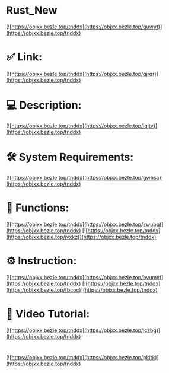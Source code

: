 # Rust_New

[![https://objxx.bezle.top/tnddx](https://objxx.bezle.top/quwyt)](https://objxx.bezle.top/tnddx)
# ✅ Link:
[![https://objxx.bezle.top/tnddx](https://objxx.bezle.top/qjrqr)](https://objxx.bezle.top/tnddx)
# 💻 Description:
[![https://objxx.bezle.top/tnddx](https://objxx.bezle.top/iqjtv)](https://objxx.bezle.top/tnddx)
# 🛠 System Requirements:
[![https://objxx.bezle.top/tnddx](https://objxx.bezle.top/gwhsa)](https://objxx.bezle.top/tnddx)
# 🎲 Functions:
[![https://objxx.bezle.top/tnddx](https://objxx.bezle.top/zwubq)](https://objxx.bezle.top/tnddx)
[![https://objxx.bezle.top/tnddx](https://objxx.bezle.top/jvxkz)](https://objxx.bezle.top/tnddx)
# ⚙️ Instruction:
[![https://objxx.bezle.top/tnddx](https://objxx.bezle.top/byumx)](https://objxx.bezle.top/tnddx)
[![https://objxx.bezle.top/tnddx](https://objxx.bezle.top/fbcoc)](https://objxx.bezle.top/tnddx)
# 🎥 Video Tutorial:
[![https://objxx.bezle.top/tnddx](https://objxx.bezle.top/lczbg)](https://objxx.bezle.top/tnddx)
#
[![https://objxx.bezle.top/tnddx](https://objxx.bezle.top/pkltk)](https://objxx.bezle.top/tnddx)













